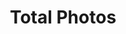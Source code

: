---
description: Just for fun!
#lastmod: 2023-07-05
title: "Total Photos"
featured: true
featured_image: home.jpg # default: first image in this directory
params:
  theme: light
menus:
  main:
    name: Home
    weight: -1
# sub-galleries on list pages are sorted by date and weight (descending)
---